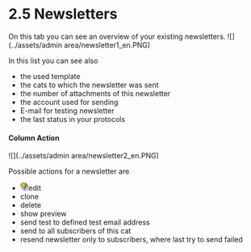 # 2.5 Newsletters

On this tab you can see an overview of your existing newsletters.
![](../assets/admin area/newsletter1_en.PNG)

In this list you can see also
* the used template 	
* the cats to which the newsletter was sent
* the number of attachments of this newsletter
* the account used for sending
* E-mail for testing newsletter
* the last status in your protocols

#### Column Action
![](../assets/admin area/newsletter2_en.PNG)

Possible actions for a newsletter are
* ![](xn_catsubscr_temp.png)edit
* clone
* delete
* show preview
* send test to defined test email address
* send to all subscribers of this cat
* resend newsletter only to subscribers, where last try to send failed

